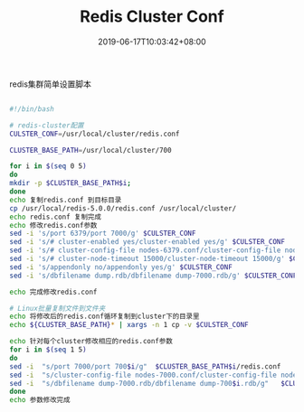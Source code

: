 ﻿---
title: "Redis Cluster Conf"
date: 2019-06-17T10:03:42+08:00
lastmod: 2019-06-17T10:03:42+08:00
draft: false
keywords: ["redis","linux"]
description: "redis-cluster设置"
tags: ["redis","linux"]
categories: ["redis"]
# author: ""
comment: false
toc: true
contentCopyright: false
reward: false
mathjax: false
---

redis集群简单设置脚本
<!--more-->

```sh

#!/bin/bash

# redis-cluster配置
CULSTER_CONF=/usr/local/cluster/redis.conf

CLUSTER_BASE_PATH=/usr/local/cluster/700

for i in $(seq 0 5)
do
mkdir -p $CLUSTER_BASE_PATH$i;
done
echo 复制redis.conf 到目标目录
cp /usr/local/redis-5.0.0/redis.conf /usr/local/cluster/
echo redis.conf 复制完成
echo 修改redis.conf参数
sed -i 's/port 6379/port 7000/g' $CULSTER_CONF
sed -i 's/# cluster-enabled yes/cluster-enabled yes/g' $CULSTER_CONF
sed -i 's/# cluster-config-file nodes-6379.conf/cluster-config-file nodes-7000.conf/g' $CULSTER_CONF
sed -i 's/# cluster-node-timeout 15000/cluster-node-timeout 15000/g' $CULSTER_CONF
sed -i 's/appendonly no/appendonly yes/g' $CULSTER_CONF
sed -i 's/dbfilename dump.rdb/dbfilename dump-7000.rdb/g' $CULSTER_CONF

echo 完成修改redis.conf

# Linux批量复制文件到文件夹
echo 将修改后的redis.conf循环复制到cluster下的目录里
echo ${CLUSTER_BASE_PATH}* | xargs -n 1 cp -v $CULSTER_CONF

echo 针对每个cluster修改相应的redis.conf参数
for i in $(seq 1 5)
do
sed -i  "s/port 7000/port 700$i/g"  $CLUSTER_BASE_PATH$i/redis.conf
sed -i  "s/cluster-config-file nodes-7000.conf/cluster-config-file nodes-700$i.conf/g"  $CLUSTER_BASE_PATH$i/redis.conf
sed -i  "s/dbfilename dump-7000.rdb/dbfilename dump-700$i.rdb/g"   $CLUSTER_BASE_PATH$i/redis.conf
done
echo 参数修改完成
```